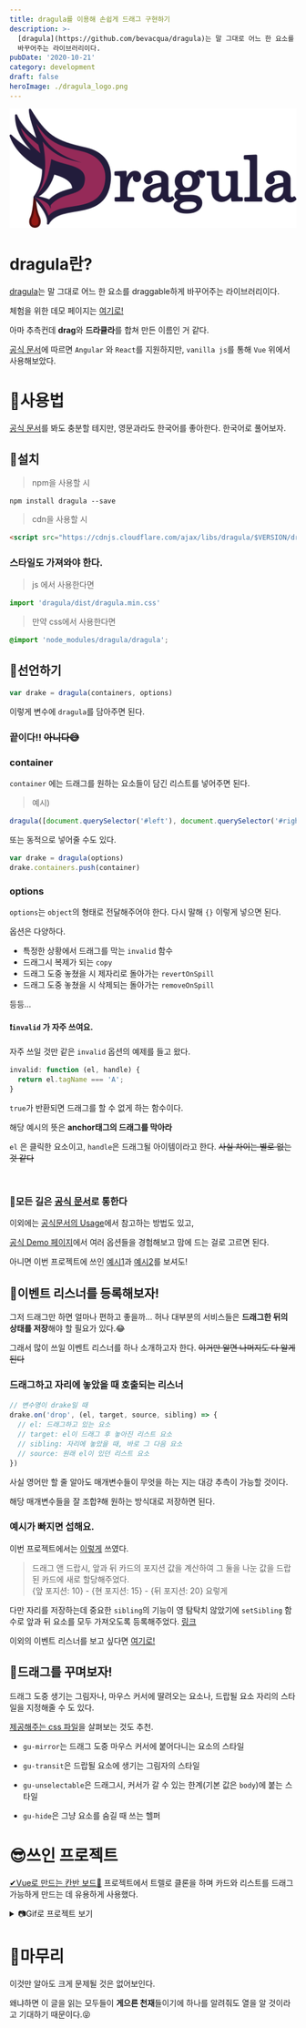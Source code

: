 ```yaml
---
title: dragula를 이용해 손쉽게 드래그 구현하기
description: >-
  [dragula](https://github.com/bevacqua/dragula)는 말 그대로 어느 한 요소를 draggable하게
  바꾸어주는 라이브러리이다.
pubDate: '2020-10-21'
category: development
draft: false
heroImage: ./dragula_logo.png
---
```


![dragula logo](./dragula_logo.png)

# dragula란?

[dragula](https://github.com/bevacqua/dragula)는 말 그대로 어느 한 요소를 draggable하게 바꾸어주는 라이브러리이다.

체험을 위한 데모 페이지는 [여기로!](https://bevacqua.github.io/dragula/)

아마 추측컨데 **drag**와 **드라큘라**를 합쳐 만든 이름인 거 같다.

[공식 문서](https://github.com/bevacqua/dragula)에 따르면 `Angular` 와 `React`를 지원하지만, `vanilla js`를 통해 `Vue` 위에서 사용해보았다.

# 🔰사용법

[공식 문서](https://github.com/bevacqua/dragula)를 봐도 충분할 테지만, 영문과라도 한국어를 좋아한다. 한국어로 풀어보자.

## 🔨설치

> npm을 사용할 시

```
npm install dragula --save
```

> cdn을 사용할 시

```html
<script src="https://cdnjs.cloudflare.com/ajax/libs/dragula/$VERSION/dragula.min.js"></script>
```

### 스타일도 가져와야 한다.

> js 에서 사용한다면

```js
import 'dragula/dist/dragula.min.css'
```

> 만약 css에서 사용한다면

```css
@import 'node_modules/dragula/dragula';
```

## 🧵선언하기

```js
var drake = dragula(containers, options)
```

이렇게 변수에 `dragula`를 담아주면 된다.

### **끝이다!!** ~~아니다😅~~

### container

`container` 에는 드래그를 원하는 요소들이 담긴 리스트를 넣어주면 된다.

> 예시)

```js
dragula([document.querySelector('#left'), document.querySelector('#right')])
```

또는 동적으로 넣어줄 수도 있다.

```js
var drake = dragula(options)
drake.containers.push(container)
```

### options

`options`는 `object`의 형태로 전달해주어야 한다. 다시 말해 `{}` 이렇게 넣으면 된다.

옵션은 다양하다.

- 특정한 상황에서 드래그를 막는 `invalid` 함수
- 드래그시 복제가 되는 `copy`
- 드래그 도중 놓쳤을 시 제자리로 돌아가는 `revertOnSpill`
- 드래그 도중 놓쳤을 시 삭제되는 돌아가는 `removeOnSpill`

등등...

#### ❗`invalid` 가 자주 쓰여요.

자주 쓰일 것만 같은 `invalid` 옵션의 예제를 들고 왔다.

```js
invalid: function (el, handle) {
  return el.tagName === 'A';
}
```

`true`가 반환되면 드래그를 할 수 없게 하는 함수이다.

해당 예시의 뜻은 **anchor태그의 드래그를 막아라**

`el` 은 클릭한 요소이고, `handle`은 드래그될 아이템이라고 한다.
~~사실 차이는 별로 없는 것 같다~~

<br/>

### 🚋모든 길은 [공식 문서](https://github.com/bevacqua/dragula#dragulacontainers-options)로 통한다

이외에는 [공식문서의 Usage](https://github.com/bevacqua/dragula#usage)에서 참고하는 방법도 있고,

[공식 Demo 페이지](https://bevacqua.github.io/dragula/)에서 여러 옵션들을 경험해보고 맘에 드는 걸로 고르면 된다.

아니면 이번 프로젝트에 쓰인 [예시1](https://github.com/CaesiumY/vue-with-kanban-board/blob/4e130c067f8e2a3d0a99ae4f8fbbe6472559c08c/src/utils/dragger.js#L5)과 [예시2](https://github.com/CaesiumY/vue-with-kanban-board/blob/4e130c067f8e2a3d0a99ae4f8fbbe6472559c08c/src/components/Board.vue#L124)를 보셔도!

## 📡이벤트 리스너를 등록해보자!

그저 드래그만 하면 얼마나 편하고 좋을까... 허나 대부분의 서비스들은 **드래그한 뒤의 상태를 저장**해야 할 필요가 있다.😂

그래서 많이 쓰일 이벤트 리스너를 하나 소개하고자 한다.
~~이거만 알면 나머지도 다 알게 된다~~

### 드래그하고 자리에 놓았을 때 호출되는 리스너

```js
// 변수명이 drake일 때
drake.on('drop', (el, target, source, sibling) => {
  // el: 드래그하고 있는 요소
  // target: el이 드래그 후 놓아진 리스트 요소
  // sibling: 자리에 놓았을 때, 바로 그 다음 요소
  // source: 원래 el이 있던 리스트 요소
})
```

사실 영어만 할 줄 알아도 매개변수들이 무엇을 하는 지는 대강 추측이 가능할 것이다.

해당 매개변수들을 잘 조합~~?~~해 원하는 방식대로 저장하면 된다.

### 예시가 빠지면 섭해요.

이번 프로젝트에서는 [이렇게](https://github.com/CaesiumY/vue-with-kanban-board/blob/4e130c067f8e2a3d0a99ae4f8fbbe6472559c08c/src/components/Board.vue#L129) 쓰였다.

> 드래그 앤 드랍시, 앞과 뒤 카드의 포지션 값을 계산하여 그 둘을 나눈 값을 드랍된 카드에 새로 할당해주었다. <br />
> {앞 포지션: 10} - {현 포지션: 15} - {뒤 포지션: 20} 요렇게

다만 자리를 저장하는데 중요한 `sibling`의 기능이 영 탐탁치 않았기에 `setSibling` 함수로 앞과 뒤 요소를 모두 가져오도록 등록해주었다. [링크](https://github.com/CaesiumY/vue-with-kanban-board/blob/4e130c067f8e2a3d0a99ae4f8fbbe6472559c08c/src/utils/dragger.js#L13)

이외의 이벤트 리스너를 보고 싶다면 [여기로!](https://github.com/bevacqua/dragula#api)

## 🎨드래그를 꾸며보자!

드래그 도중 생기는 그림자나, 마우스 커서에 딸려오는 요소나, 드랍될 요소 자리의 스타일을 지정해줄 수 도 있다.

[제공해주는 css 파일](https://github.com/bevacqua/dragula/blob/master/dist/dragula.css)을 살펴보는 것도 추천.

- `gu-mirror`는 드래그 도중 마우스 커서에 붙어다니는 요소의 스타일

- `gu-transit`은 드랍될 요소에 생기는 그림자의 스타일

- `gu-unselectable`은 드래그시, 커서가 갈 수 있는 한계(기본 값은 `body`)에 붙는 스타일

- `gu-hide`은 그냥 요소를 숨길 때 쓰는 헬퍼

# 😎쓰인 프로젝트

[✔Vue로 만드는 칸반 보드📍](https://github.com/CaesiumY/vue-with-kanban-board) 프로젝트에서 트렐로 클론을 하며 카드와 리스트를 드래그 가능하게 만드는 데 유용하게 사용했다.

<details>
  <summary>📷Gif로 프로젝트 보기</summary>
  <img src="https://github.com/CaesiumY/vue-with-kanban-board/raw/master/screenshots/demo.gif" alt="vue-with-kanban-board">
</details>

# 🌄마무리

이것만 알아도 크게 문제될 것은 없어보인다.

왜냐하면 이 글을 읽는 모두들이 **게으른 천재**들이기에 하나를 알려줘도 열을 알 것이라고 기대하기 때문이다.😝
